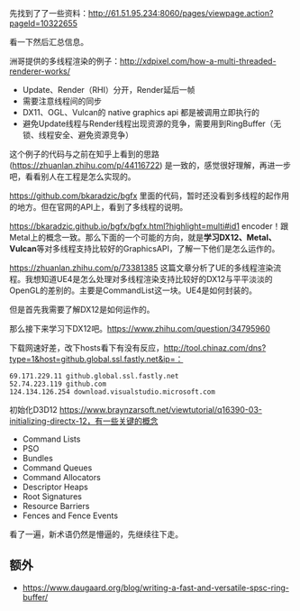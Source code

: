 先找到了了一些资料：http://61.51.95.234:8060/pages/viewpage.action?pageId=10322655

看一下然后汇总信息。

洲哥提供的多线程渲染的例子：http://xdpixel.com/how-a-multi-threaded-renderer-works/
- Update、Render（RHI）分开，Render延后一帧
- 需要注意线程间的同步
- DX11、OGL、Vulcan的 native graphics api 都是被调用立即执行的
- 避免Update线程与Render线程出现资源的竞争，需要用到RingBuffer（无锁、线程安全、避免资源竞争）

这个例子的代码与之前在知乎上看到的思路(https://zhuanlan.zhihu.com/p/44116722) 是一致的，感觉很好理解，再进一步吧，看看别人在工程是怎么实现的。

https://github.com/bkaradzic/bgfx 里面的代码，暂时还没看到多线程的起作用的地方。但在官网的API上，看到了多线程的说明。

https://bkaradzic.github.io/bgfx/bgfx.html?highlight=multi#id1 encoder！跟Metal上的概念一致。那么下面的一个可能的方向，就是**学习DX12、Metal、Vulcan**等对多线程支持比较好的GraphicsAPI，了解一下他们是怎么运作的。

https://zhuanlan.zhihu.com/p/73381385 这篇文章分析了UE的多线程渲染流程。我想知道UE4是怎么处理对多线程渲染支持比较好的DX12与平平淡淡的OpenGL的差别的。主要是CommandList这一块。UE4是如何封装的。

但是首先我需要了解DX12是如何运作的。

那么接下来学习下DX12吧。https://www.zhihu.com/question/34795960

下载网速好差，改下hosts看下有没有反应，http://tool.chinaz.com/dns?type=1&host=github.global.ssl.fastly.net&ip=：
```
69.171.229.11 github.global.ssl.fastly.net
52.74.223.119 github.com
124.134.126.254 download.visualstudio.microsoft.com
```

初始化D3D12 https://www.braynzarsoft.net/viewtutorial/q16390-03-initializing-directx-12，有一些关键的概念
- Command Lists
- PSO
- Bundles
- Command Queues
- Command Allocators
- Descriptor Heaps
- Root Signatures
- Resource Barriers
- Fences and Fence Events

看了一遍，新术语仍然是懵逼的，先继续往下走。

## 额外
- https://www.daugaard.org/blog/writing-a-fast-and-versatile-spsc-ring-buffer/